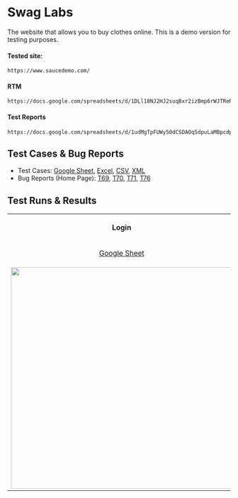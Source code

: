 # Swag Labs
The website that allows you to buy clothes online. This is a demo version for testing purposes. 

#### Tested site:
```
https://www.saucedemo.com/
```

#### RTM
```
https://docs.google.com/spreadsheets/d/1DLl18NJ2HJ2suqBxr2izBmp6rWJTReRF9p1OsJ1bU0I
```

#### Test Reports
```
https://docs.google.com/spreadsheets/d/1udMgTpFUWy50dCSDAOq5dpuLaMBpcdptTQnYDLufxag
```

## Test Cases & Bug Reports
- Test Cases: [Google Sheet](https://docs.google.com/spreadsheets/d/1mTPm_9USumEygObLNwsedxwbxfNSp_D97T1FmiqBPqA/edit?usp=drive_link), [Excel](https://docs.google.com/spreadsheets/d/168IbMfPHGwFA8RnnnxSi_NuGq1T6kOuc/edit?usp=drive_link&ouid=105235350847902077637&rtpof=true&sd=true), [CSV](https://drive.google.com/file/d/17TzV7Dc8fhSbc9xStsb9mjMLU4uuxV0V/view?usp=drive_link), [XML](https://drive.google.com/file/d/1PQuFRIzCo0J9ckwoSrh7q64Uf8S205Im/view?usp=drive_link)
- Bug Reports (Home Page): [T69](https://docs.google.com/spreadsheets/d/1mLlD2aZnrA_6p4lQDBw7ZvhdYaILYbauHi6trsJdv8I/edit?usp=drive_link), [T70](https://docs.google.com/spreadsheets/d/15BNjIxR2Z0GXfhw-8V0EHFbDch9wqcavx0rua2QXGK8/edit?usp=drive_link), [T71](https://docs.google.com/spreadsheets/d/1gell4vbWkCI_NEww-g7mZem5XJkpsWOpAREx-G9wJ6I/edit?usp=drive_link), [T76](https://docs.google.com/spreadsheets/d/1lGQiZnzAkkz9_RPRn7Fzk3HdF3r-DRQCLnEf1fDMsHQ/edit?usp=drive_link)

## Test Runs & Results
<table>
<tr>
<th><p align="center">Login</p></th>
<th><p align="center">Home Page</p></th>
<th><p align="center">Footer Section</p></th>
</tr>
<tr>
<td><p align="center"><a href="https://docs.google.com/spreadsheets/d/1TWQIkYbP9aDhSIQYiQFROdDq3D8cMPcVwQDCu4goYik/edit?usp=drive_link">Google Sheet</a></td>
<td><p align="center"><a href="https://docs.google.com/spreadsheets/d/1X83W-l9Bl7SX9NAyYPd-TDiI93T94UJ3lcm23qlVMag/edit?usp=drive_link">Google Sheet</a></td>
<td><p align="center"><a href="https://docs.google.com/spreadsheets/d/1wOR4vBlNdtuQWMQOuC4OiqJOgJuG6UDLXK6AQS8Lh88/edit?usp=drive_link">Google Sheet</a></td>
</tr>
<tr>
<td><img src="https://github.com/LosKamilos91/swag-labs/assets/93448256/08abce87-b69d-4d90-88bf-6a37d67c8bad" width="500"></td>
<td><img src="https://github.com/LosKamilos91/swag-labs/assets/93448256/e8c5161c-ccee-479a-b484-1d2c288a09ad" width="500"></td>
<td><img src="https://github.com/LosKamilos91/swag-labs/assets/93448256/b3ef74db-882f-4929-96ee-2fa5bc94031c" width="500"></td>
</tr>
</table>
